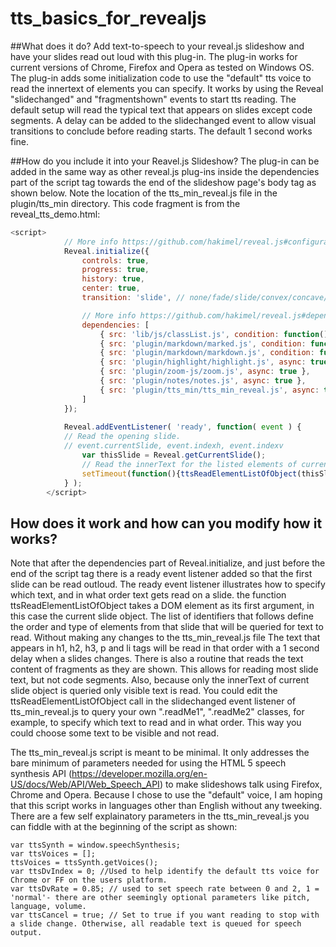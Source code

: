 # tts_basics_for_revealjs
##What does it do?
Add text-to-speech to your reveal.js slideshow and have your slides read out loud with this plug-in.
The plug-in works for current versions of Chrome, Firefox and Opera as tested on Windows OS.
The plug-in adds some initialization code to use the "default" tts voice to read the innertext of elements you can specify. It works by using the Reveal "slidechanged" and "fragmentshown" events to start tts reading. The default setup will read the typical text that appears on slides except code segments. A delay can be added to the slidechanged event to allow visual transitions to conclude before reading starts. The default 1 second works fine.

##How do you include it into your Reavel.js Slideshow?
The plug-in can be added in the same way as other reveal.js plug-ins inside the dependencies part of the script tag towards the end of the slideshow page's body tag as shown below. Note the location of the tts_min_reveal.js file in the plugin/tts_min directory. This code fragment is from the reveal_tts_demo.html:
```javascript
<script>
			// More info https://github.com/hakimel/reveal.js#configuration
			Reveal.initialize({
				controls: true,
				progress: true,
				history: true,
				center: true,
				transition: 'slide', // none/fade/slide/convex/concave/zoom

				// More info https://github.com/hakimel/reveal.js#dependencies
				dependencies: [
					{ src: 'lib/js/classList.js', condition: function() { return !document.body.classList; } },
					{ src: 'plugin/markdown/marked.js', condition: function() { return !!document.querySelector( '[data-markdown]' ); } },
					{ src: 'plugin/markdown/markdown.js', condition: function() { return !!document.querySelector( '[data-markdown]' ); } },
					{ src: 'plugin/highlight/highlight.js', async: true, callback: function() { hljs.initHighlightingOnLoad(); } },
					{ src: 'plugin/zoom-js/zoom.js', async: true },
					{ src: 'plugin/notes/notes.js', async: true },
					{ src: 'plugin/tts_min/tts_min_reveal.js', async: true} // Add text to speech for Chrome, FF using default voice.
				]
			});
			
			Reveal.addEventListener( 'ready', function( event ) {
			// Read the opening slide.
			// event.currentSlide, event.indexh, event.indexv
				var thisSlide = Reveal.getCurrentSlide();
				// Read the innerText for the listed elements of current slide after waiting 1 second to allow transitions to conclude.
				setTimeout(function(){ttsReadElementListOfObject(thisSlide,"h1","h2","h3","p","li");}, 1000);
			} );
		</script>
```
## How does it work and how can you modify how it works?
Note that after the dependencies part of Reveal.initialize, and just before the end of the script tag there is a ready event listener added so that the first slide can be read outloud. The ready event listener illustrates how to specify which text, and in what order text gets read on a slide. the function ttsReadElementListOfObject takes a DOM element as its first argument, in this case the current slide object. The list of identifiers that follows define the order and type of elements from that slide that will be queried for text to read. Without making any changes to the tts_min_reveal.js file The text that appears in h1, h2, h3, p and li tags will be read in that order with a 1 second delay when a slides changes.  There is also a routine that reads the text content of fragments as they are shown. This allows for reading most slide text, but not code segments. Also, because only the innerText of current slide object is queried only visible text is read. You could edit the ttsReadElementListOfObject call in the slidechanged event listener of tts_min_reveal.js to query your own ".readMe1", ".readMe2" classes, for example, to specify which text to read and in what order. This way you could choose some text to be visible and not read.

The tts_min_reveal.js script is meant to be minimal. It only addresses the bare minimum of parameters needed for using the HTML 5 speech synthesis API (https://developer.mozilla.org/en-US/docs/Web/API/Web_Speech_API) to make slideshows talk using Firefox, Chrome and Opera. Because I chose to use the "default" voice, I am hoping that this script works in languages other than English without any tweeking. There are a few self explainatory parameters in the tts_min_reveal.js you can fiddle with at the beginning of the script as shown:
```
var ttsSynth = window.speechSynthesis;
var ttsVoices = [];
ttsVoices = ttsSynth.getVoices();
var ttsDvIndex = 0; //Used to help identify the default tts voice for Chrome or FF on the users platform.
var ttsDvRate = 0.85; // used to set speech rate between 0 and 2, 1 = 'normal'- there are other seemingly optional parameters like pitch, language, volume.
var ttsCancel = true; // Set to true if you want reading to stop with a slide change. Otherwise, all readable text is queued for speech output.
```
